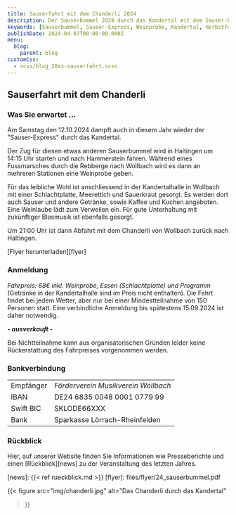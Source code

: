 ```yaml
---
title: Sauserfahrt mit dem Chanderli 2024
description: Der Sauserbummel 2024 durch das Kandertal mit dem Sauser-Express und der Dampfmusik.
keywords: [Sauserbummel, Sauser-Express, Weinprobe, Kandertal, Herbstfest, Degustation, Wein, Sauser]
publishDate: 2024-04-07T00:00:00.000Z
menu:
  blog:
    parent: blog
customCss:
  - scss/blog_20xx-sauserfahrt.scss
---
```


## Sauserfahrt mit dem Chanderli
### Was Sie erwartet ...
Am Samstag den 12.10.2024 dampft auch in diesem Jahr wieder der "Sauser-Express"
durch das Kandertal.

Der Zug für diesen etwas anderen Sauserbummel wird in Haltingen um 14:15 Uhr starten
und nach Hammerstein fahren. Während eines Fussmarsches durch die Rebberge nach Wollbach
wird es dann an mehreren Stationen eine Weinprobe geben.

Für das leibliche Wohl ist anschliessend in der Kandertalhalle in Wollbach mit einer
Schlachtplatte, Meerettich und Sauerkraut gesorgt. Es werden dort auch Sauser und andere
Getränke, sowie Kaffee und Kuchen angeboten. Eine Weinlaube lädt zum Verweilen ein. Für
gute Unterhaltung mit zukünftiger Blasmusik  ist ebenfalls gesorgt.

Um 21:00 Uhr ist dann Abfahrt mit dem Chanderli von Wollbach zurück nach Haltingen.

[Flyer herunterladen][flyer]

### Anmeldung
*Fahrpreis: 68€ inkl. Weinprobe, Essen (Schlachtplatte) und Programm* (Getränke in
der Kandertalhalle sind im Preis nicht enthalten). Die Fahrt findet bei jedem
Wetter, aber nur bei einer Mindestteilnahme von 150 Personen statt. Eine verbindliche
Anmeldung bis spätestens 15.09.2024 ist daher notwendig.

<p class="ausverkauft">
<b><i>- ausverkauft -</i></b>
</p>

Bei Nichtteilnahme kann aus organisatorischen Gründen leider keine Rückerstattung
des Fahrpreises vorgenommen werden.

### Bankverbindung
|           |                                     |
|-----------|-------------------------------------|
| Empfänger | *Förderverein Musikverein Wollbach* |
| IBAN      | DE24 6835 0048 0001 0779 99         |
| Swift BIC | SKLODE66XXX                         |
| Bank      | Sparkasse Lörrach-Rheinfelden       |

### Rückblick
Hier, auf unserer Website finden Sie Informationen wie
Presseberichte und einen [Rückblick][news] zu der Veranstaltung des
letzten Jahres.

[news]: {{< ref rueckblick.md >}}
[flyer]: files/flyer/24_sauserbummel.pdf

{{< figure src="img/chanderli.jpg"
           alt="Das Chanderli durch das Kandertal"
>}}
